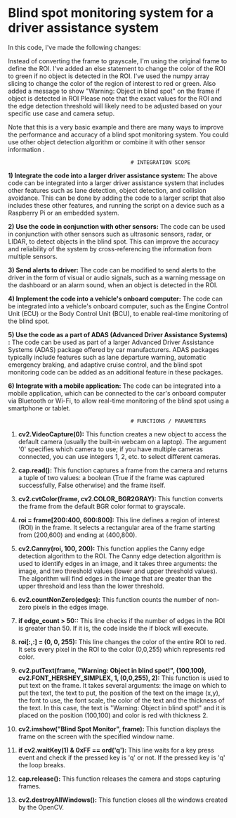 # Blind spot monitoring system for a driver assistance system

In this code, I've made the following changes:

Instead of converting the frame to grayscale, I'm using the original frame to define the ROI.
I've added an else statement to change the color of the ROI to green if no object is detected in the ROI.
I've used the numpy array slicing to change the color of the region of interest to red or green.
Also added a message to show "Warning: Object in blind spot" on the frame if object is detected in ROI
Please note that the exact values for the ROI and the edge detection threshold will likely need to be adjusted based on your specific use case and camera setup.


Note that this is a very basic example and there are many ways to improve the performance and accuracy of a blind spot monitoring system. You could use other object detection algorithm or combine it with other sensor information .

                                           # INTEGRATION SCOPE

**1) **Integrate the code into a larger driver assistance system:**** The above code can be integrated into a larger driver assistance system that includes other features such as lane detection, object detection, and collision avoidance. This can be done by adding the code to a larger script that also includes these other features, and running the script on a device such as a Raspberry Pi or an embedded system.

**2) Use the code in conjunction with other sensors:** The code can be used in conjunction with other sensors such as ultrasonic sensors, radar, or LIDAR, to detect objects in the blind spot. This can improve the accuracy and reliability of the system by cross-referencing the information from multiple sensors.

**3) Send alerts to driver:** The code can be modified to send alerts to the driver in the form of visual or audio signals, such as a warning message on the dashboard or an alarm sound, when an object is detected in the ROI.

**4) Implement the code into a vehicle's onboard computer:** The code can be integrated into a vehicle's onboard computer, such as the Engine Control Unit (ECU) or the Body Control Unit (BCU), to enable real-time monitoring of the blind spot.

**5) Use the code as a part of ADAS (Advanced Driver Assistance Systems) :** The code can be used as part of a larger Advanced Driver Assistance Systems (ADAS) package offered by car manufacturers. ADAS packages typically include features such as lane departure warning, automatic emergency braking, and adaptive cruise control, and the blind spot monitoring code can be added as an additional feature in these packages.

**6) Integrate with a mobile application:** The code can be integrated into a mobile application, which can be connected to the car's onboard computer via Bluetooth or Wi-Fi, to allow real-time monitoring of the blind spot using a smartphone or tablet.

                                       
                                           # FUNCTIONS / PARAMETERS

1) **cv2.VideoCapture(0):** This function creates a new object to access the default camera (usually the built-in webcam on a laptop). The argument '0' specifies which camera to use; if you have multiple cameras connected, you can use integers 1, 2, etc. to select different cameras.

2) **cap.read():** This function captures a frame from the camera and returns a tuple of two values: a boolean (True if the frame was captured successfully, False otherwise) and the frame itself.

3) **cv2.cvtColor(frame, cv2.COLOR_BGR2GRAY):** This function converts the frame from the default BGR color format to grayscale.

4) **roi = frame[200:400, 600:800]:** This line defines a region of interest (ROI) in the frame. It selects a rectangular area of the frame starting from (200,600) and ending at (400,800).

5) **cv2.Canny(roi, 100, 200):** This function applies the Canny edge detection algorithm to the ROI. The Canny edge detection algorithm is used to identify edges in an image, and it takes three arguments: the image, and two threshold values (lower and upper threshold values). The algorithm will find edges in the image that are greater than the upper threshold and less than the lower threshold.

6) **cv2.countNonZero(edges):** This function counts the number of non-zero pixels in the edges image.

7) **if edge_count > 50::** This line checks if the number of edges in the ROI is greater than 50. If it is, the code inside the if block will execute.

8) **roi[:,:] = (0, 0, 255):** This line changes the color of the entire ROI to red. It sets every pixel in the ROI to the color (0,0,255) which represents red color.

9) **cv2.putText(frame, "Warning: Object in blind spot!", (100,100), cv2.FONT_HERSHEY_SIMPLEX, 1, (0,0,255), 2):** This function is used to put text on the frame. It takes several arguments: the image on which to put the text, the text to put, the position of the text on the image (x,y), the font to use, the font scale, the color of the text and the thickness of the text. In this case, the text is "Warning: Object in blind spot!" and it is placed on the position (100,100) and color is red with thickness 2.

10) **cv2.imshow("Blind Spot Monitor", frame):** This function displays the frame on the screen with the specified window name.

11) **if cv2.waitKey(1) & 0xFF == ord('q'):** This line waits for a key press event and check if the pressed key is 'q' or not. If the pressed key is 'q' the loop breaks.

12) **cap.release():** This function releases the camera and stops capturing frames.

13) **cv2.destroyAllWindows():** This function closes all the windows created by the OpenCV.
